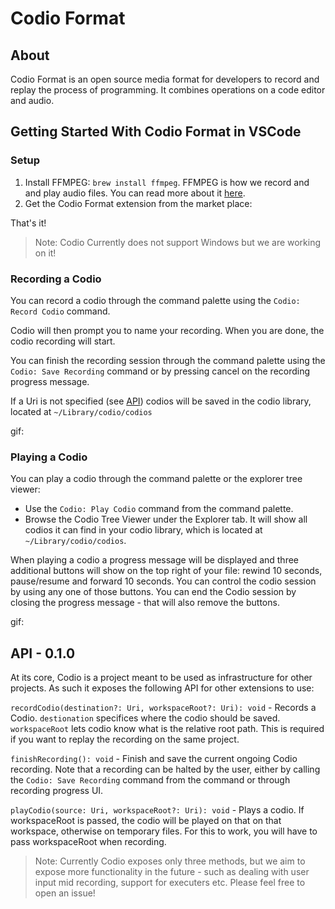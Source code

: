 # Codio Format

## About
Codio Format is an open source media format for developers to record and replay the process of programming. It combines operations on a code editor and audio.

## Getting Started With Codio Format in VSCode

### Setup

1) Install FFMPEG: `brew install ffmpeg`.
    FFMPEG is how we record and and play audio files. You can read more about it [here](https://www.ffmpeg.org/).
2) Get the Codio Format extension from the market place:

That's it!
>Note: Codio Currently does not support Windows but we are working on it!
### Recording a Codio

You can record a codio through the command palette using the `Codio: Record Codio` command.

Codio will then prompt you to name your recording. When you are done, the codio recording will start.

You can finish the recording session through the command palette using the `Codio: Save Recording` command or by pressing cancel on the recording progress message.

If a Uri is not specified (see [API](#api)) codios will be saved in the codio library, located at `~/Library/codio/codios`

gif:

### Playing a Codio
You can play a codio through the command palette or the explorer tree viewer:
-  Use the `Codio: Play Codio` command from the command palette.
-  Browse the Codio Tree Viewer under the Explorer tab. It will show all codios it can find in your codio library, which is located at `~/Library/codio/codios`.

When playing a codio a progress message will be displayed and three additional buttons will show on the top right of your file: rewind 10 seconds, pause/resume and forward 10 seconds. You can control the codio session by using any one of those buttons. You can end the Codio session by closing the progress message - that will also remove the buttons.

gif:

## API - 0.1.0

At its core, Codio is a project meant to be used as infrastructure for other projects. As such it exposes the following API for other extensions to use:

`recordCodio(destination?: Uri, workspaceRoot?: Uri): void` - Records a Codio. `destionation` specifices where the codio should be saved. `workspaceRoot` lets codio know what is the relative root path. This is required if you want to replay the recording on the same project.

`finishRecording(): void` - Finish and save the current ongoing Codio recording. Note that a recording can be halted by the user, either by calling the `Codio: Save Recording` command from the command or through recording progress UI.

`playCodio(source: Uri, workspaceRoot?: Uri): void` - Plays a codio. If workspaceRoot is passed, the codio will be played on that on that workspace, otherwise on temporary files. For this to work, you will have to pass workspaceRoot when recording.

> Note: Currently Codio exposes only three methods, but we aim to expose more functionality in the future - such as dealing with user input mid recording, support for executers etc. Please feel free to open an issue!
